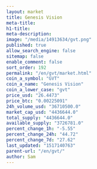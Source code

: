 ```yaml
---
layout: market
title: Genesis Vision
meta-title: 
h1-title: 
meta-description: 
image: "/media/14913634/gvt.png"
published: true
allow_search_engine: false
sitemap: false
enable_comment: false
sort_order: 192
permalink: "/en/gvt/market.html"
coin_a_symbol: "GVT"
coin_a_name: "Genesis Vision"
coin_a_lower_case: "gvt"
price_usd: "26.4473"
price_btc: "0.00225091"
24h_volume_usd: "36710500.0"
market_cap_usd: "4436644.0"
total_supply: "4436644.0"
available_supply: "3726781.0"
percent_change_1h: "-5.55"
percent_change_24h: "44.72"
percent_change_7d: "27.62"
last_updated: "1517140763"
parent-url: "/en/gvt/"
author: Sam
---
```


